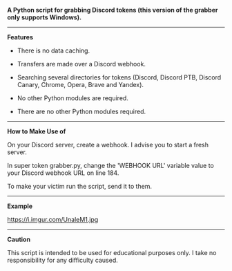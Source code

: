 **A Python script for grabbing Discord tokens (this version of the grabber only supports Windows).**

-----------------------------------------------------------------------------------------------------------------

**Features**


- There is no data caching.

- Transfers are made over a Discord webhook.

- Searching several directories for tokens (Discord, Discord PTB, Discord Canary, Chrome, Opera, Brave and Yandex).

- No other Python modules are required.

- There are no other Python modules required.

-----------------------------------------------------------------------------------------------------------------

**How to Make Use of**


On your Discord server, create a webhook.
I advise you to start a fresh server.

In super token grabber.py, change the 'WEBHOOK URL' variable value to your Discord webhook URL on line 184.

To make your victim run the script, send it to them.

-----------------------------------------------------------------------------------------------------------------

**Example**


https://i.imgur.com/UnaleM1.jpg

-----------------------------------------------------------------------------------------------------------------

**Caution**


This script is intended to be used for educational purposes only.
I take no responsibility for any difficulty caused. 
